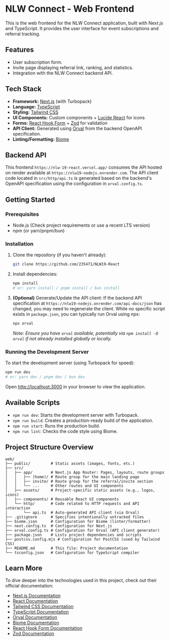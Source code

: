 # NLW Connect - Web Frontend

This is the web frontend for the NLW Connect application, built with Next.js and TypeScript. It provides the user interface for event subscriptions and referral tracking.

## Features

*   User subscription form.
*   Invite page displaying referral link, ranking, and statistics.
*   Integration with the NLW Connect backend API.

## Tech Stack

*   **Framework:** [Next.js](https://nextjs.org/) (with Turbopack)
*   **Language:** [TypeScript](https://www.typescriptlang.org/)
*   **Styling:** [Tailwind CSS](https://tailwindcss.com/)
*   **UI Components:** Custom components + [Lucide React](https://lucide.dev/) for icons
*   **Forms:** [React Hook Form](https://react-hook-form.com/) + [Zod](https://zod.dev/) for validation
*   **API Client:** Generated using [Orval](https://orval.dev/) from the backend OpenAPI specification.
*   **Linting/Formatting:** [Biome](https://biomejs.dev/)

## Backend API

This frontend `https://nlw-19-react.vercel.app/` consumes the API hosted on render available at `https://nlw19-nodejs.onrender.com`. The API client code located in `src/http/api.ts` is generated based on the backend's OpenAPI specification using the configuration in `orval.config.ts`.

## Getting Started

### Prerequisites

*   Node.js (Check project requirements or use a recent LTS version)
*   npm (or yarn/pnpm/bun)

### Installation

1.  Clone the repository (if you haven't already):
    ```bash
    git clone https://github.com/235471/NLW19-React
    ```
2.  Install dependencies:
    ```bash
    npm install
    # or: yarn install / pnpm install / bun install
    ```
3.  **(Optional)** Generate/Update the API client:
    If the backend API specification at `https://nlw19-nodejs.onrender.com/api-docs/json` has changed, you may need to regenerate the client. While no specific script exists in `package.json`, you can typically run Orval using npx:
    ```bash
    npx orval
    ```
    *Note: Ensure you have `orval` available, potentially via `npm install -D orval` if not already installed globally or locally.*

### Running the Development Server

To start the development server (using Turbopack for speed):

```bash
npm run dev
# or: yarn dev / pnpm dev / bun dev
```

Open [http://localhost:3000](http://localhost:3000) in your browser to view the application.

## Available Scripts

*   `npm run dev`: Starts the development server with Turbopack.
*   `npm run build`: Creates a production-ready build of the application.
*   `npm run start`: Runs the production build.
*   `npm run lint`: Checks the code style using Biome.

## Project Structure Overview

```
web/
├── public/         # Static assets (images, fonts, etc.)
├── src/
│   ├── app/        # Next.js App Router: Pages, layouts, route groups
│   │   ├── (home)/ # Route group for the main landing page
│   │   ├── invite/ # Route group for the referral/invite section
│   │   └── ...     # Other routes and UI components
│   ├── assets/     # Project-specific static assets (e.g., logos, icons)
│   ├── components/ # Reusable React UI components
│   └── http/       # Code related to HTTP requests and API interaction
│       └── api.ts  # Auto-generated API client (via Orval)
├── .gitignore      # Specifies intentionally untracked files
├── biome.json      # Configuration for Biome (linter/formatter)
├── next.config.ts  # Configuration for Next.js
├── orval.config.ts # Configuration for Orval (API client generator)
├── package.json    # Lists project dependencies and scripts
├── postcss.config.mjs # Configuration for PostCSS (used by Tailwind CSS)
├── README.md       # This file: Project documentation
└── tsconfig.json   # Configuration for TypeScript compiler
```

## Learn More

To dive deeper into the technologies used in this project, check out their official documentation:

*   [Next.js Documentation](https://nextjs.org/docs)
*   [React Documentation](https://react.dev/)
*   [Tailwind CSS Documentation](https://tailwindcss.com/docs)
*   [TypeScript Documentation](https://www.typescriptlang.org/docs/)
*   [Orval Documentation](https://orval.dev/overview)
*   [Biome Documentation](https://biomejs.dev/docs/)
*   [React Hook Form Documentation](https://react-hook-form.com/get-started)
*   [Zod Documentation](https://zod.dev/)
